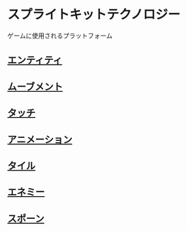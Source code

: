 # スプライトキットテクノロジー

ゲームに使用されるプラットフォーム

## [エンティティ](https://github.com/ghsumiyasu/Swift/blob/main/README-SpriteKit-Entidade-jp.md)
## [ムーブメント](https://github.com/ghsumiyasu/Swift/blob/main/README-SpriteKit-Movimento-jp.md)
## [タッチ](https://github.com/ghsumiyasu/Swift/blob/main/README-SpriteKit-TocarTela-jp.md)
## [アニメーション](https://github.com/ghsumiyasu/Swift/blob/main/README-SpriteKit-Animacao-jp.md)
## [タイル](https://github.com/ghsumiyasu/Swift/blob/main/README-SpriteKit-Tile-jp.md)
## [エネミー](https://github.com/ghsumiyasu/Swift/blob/main/README-SpriteKit-Inimigo-jp.md)
## [スポーン](https://github.com/ghsumiyasu/Swift/blob/main/README-SpriteKit-Spawn-jp.md)